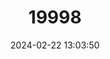 ---
title: "19998"
category: "Sciurotamias davidianus"
draft: false
date: 2024-02-22 13:03:50
languages:
  Chinese: ["Yansongshu"]
  English: ["Pére David's Rock Squirrel"]
---